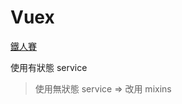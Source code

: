 # Vuex

[鐵人賽](https://ithelp.ithome.com.tw/articles/10205628)

使用有狀態 service 

> 使用無狀態 service => 改用 mixins
